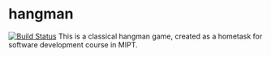 # hangman
[![Build Status](https://travis-ci.org/truelatysh/hangman.svg?branch=master)](https://travis-ci.org/truelatysh/hangman)
This is a classical hangman game, created as a hometask for software development course in MIPT.

